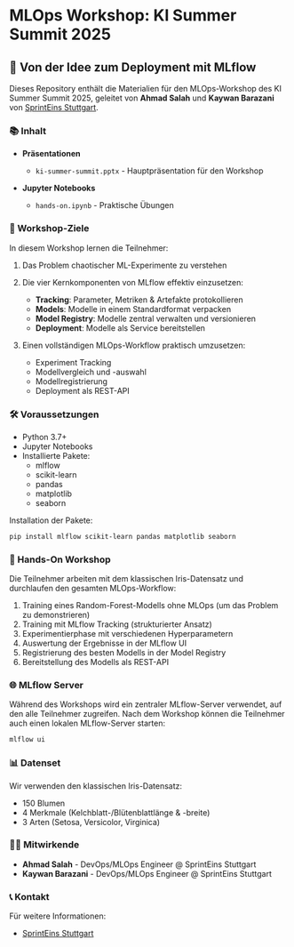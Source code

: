 # MLOps Workshop: KI Summer Summit 2025

## 🚀 Von der Idee zum Deployment mit MLflow

Dieses Repository enthält die Materialien für den MLOps-Workshop des KI Summer Summit 2025, geleitet von **Ahmad Salah** und **Kaywan Barazani** von [SprintEins Stuttgart](https://sprinteins.com).

### 📚 Inhalt

- **Präsentationen**
  - `ki-summer-summit.pptx` - Hauptpräsentation für den Workshop

- **Jupyter Notebooks**
  - `hands-on.ipynb` - Praktische Übungen

### 🎯 Workshop-Ziele

In diesem Workshop lernen die Teilnehmer:

1. Das Problem chaotischer ML-Experimente zu verstehen
2. Die vier Kernkomponenten von MLflow effektiv einzusetzen:
   - **Tracking**: Parameter, Metriken & Artefakte protokollieren
   - **Models**: Modelle in einem Standardformat verpacken
   - **Model Registry**: Modelle zentral verwalten und versionieren
   - **Deployment**: Modelle als Service bereitstellen

3. Einen vollständigen MLOps-Workflow praktisch umzusetzen:
   - Experiment Tracking
   - Modellvergleich und -auswahl
   - Modellregistrierung
   - Deployment als REST-API

### 🛠️ Voraussetzungen

- Python 3.7+
- Jupyter Notebooks
- Installierte Pakete:
  - mlflow
  - scikit-learn
  - pandas
  - matplotlib
  - seaborn

Installation der Pakete:
```bash
pip install mlflow scikit-learn pandas matplotlib seaborn
```

### 🔬 Hands-On Workshop

Die Teilnehmer arbeiten mit dem klassischen Iris-Datensatz und durchlaufen den gesamten MLOps-Workflow:

1. Training eines Random-Forest-Modells ohne MLOps (um das Problem zu demonstrieren)
2. Training mit MLflow Tracking (strukturierter Ansatz)
3. Experimentierphase mit verschiedenen Hyperparametern
4. Auswertung der Ergebnisse in der MLflow UI
5. Registrierung des besten Modells in der Model Registry
6. Bereitstellung des Modells als REST-API

### 🌐 MLflow Server

Während des Workshops wird ein zentraler MLflow-Server verwendet, auf den alle Teilnehmer zugreifen. Nach dem Workshop können die Teilnehmer auch einen lokalen MLflow-Server starten:

```bash
mlflow ui
```

### 📊 Datenset

Wir verwenden den klassischen Iris-Datensatz:
- 150 Blumen
- 4 Merkmale (Kelchblatt-/Blütenblattlänge & -breite)
- 3 Arten (Setosa, Versicolor, Virginica)

### 👨‍💼 Mitwirkende

- **Ahmad Salah** - DevOps/MLOps Engineer @ SprintEins Stuttgart
- **Kaywan Barazani** - DevOps/MLOps Engineer @ SprintEins Stuttgart

### 📞 Kontakt

Für weitere Informationen:
- [SprintEins Stuttgart](https://sprint.ins)
